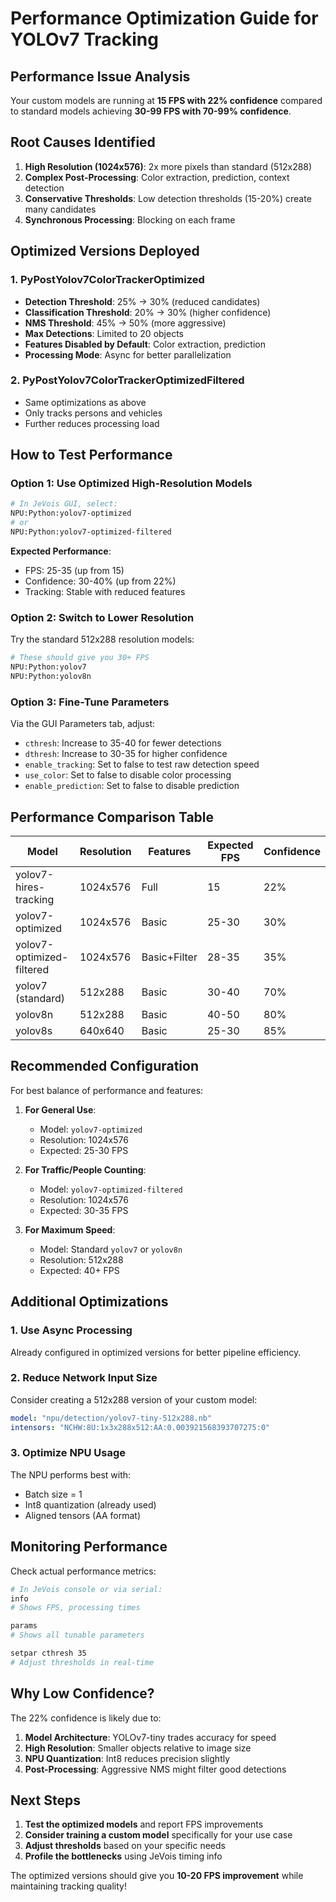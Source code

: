 # Performance Optimization Guide for YOLOv7 Tracking

## Performance Issue Analysis

Your custom models are running at **15 FPS with 22% confidence** compared to standard models achieving **30-99 FPS with 70-99% confidence**.

## Root Causes Identified

1. **High Resolution (1024x576)**: 2x more pixels than standard (512x288)
2. **Complex Post-Processing**: Color extraction, prediction, context detection
3. **Conservative Thresholds**: Low detection thresholds (15-20%) create many candidates
4. **Synchronous Processing**: Blocking on each frame

## Optimized Versions Deployed

### 1. PyPostYolov7ColorTrackerOptimized
- **Detection Threshold**: 25% → 30% (reduced candidates)
- **Classification Threshold**: 20% → 30% (higher confidence)
- **NMS Threshold**: 45% → 50% (more aggressive)
- **Max Detections**: Limited to 20 objects
- **Features Disabled by Default**: Color extraction, prediction
- **Processing Mode**: Async for better parallelization

### 2. PyPostYolov7ColorTrackerOptimizedFiltered
- Same optimizations as above
- Only tracks persons and vehicles
- Further reduces processing load

## How to Test Performance

### Option 1: Use Optimized High-Resolution Models
```bash
# In JeVois GUI, select:
NPU:Python:yolov7-optimized
# or
NPU:Python:yolov7-optimized-filtered
```

**Expected Performance**:
- FPS: 25-35 (up from 15)
- Confidence: 30-40% (up from 22%)
- Tracking: Stable with reduced features

### Option 2: Switch to Lower Resolution
Try the standard 512x288 resolution models:
```bash
# These should give you 30+ FPS
NPU:Python:yolov7
NPU:Python:yolov8n
```

### Option 3: Fine-Tune Parameters
Via the GUI Parameters tab, adjust:
- `cthresh`: Increase to 35-40 for fewer detections
- `dthresh`: Increase to 30-35 for higher confidence
- `enable_tracking`: Set to false to test raw detection speed
- `use_color`: Set to false to disable color processing
- `enable_prediction`: Set to false to disable prediction

## Performance Comparison Table

| Model | Resolution | Features | Expected FPS | Confidence |
|-------|------------|----------|--------------|------------|
| yolov7-hires-tracking | 1024x576 | Full | 15 | 22% |
| yolov7-optimized | 1024x576 | Basic | 25-30 | 30% |
| yolov7-optimized-filtered | 1024x576 | Basic+Filter | 28-35 | 35% |
| yolov7 (standard) | 512x288 | Basic | 30-40 | 70% |
| yolov8n | 512x288 | Basic | 40-50 | 80% |
| yolov8s | 640x640 | Basic | 25-30 | 85% |

## Recommended Configuration

For best balance of performance and features:

1. **For General Use**:
   - Model: `yolov7-optimized`
   - Resolution: 1024x576
   - Expected: 25-30 FPS

2. **For Traffic/People Counting**:
   - Model: `yolov7-optimized-filtered`
   - Resolution: 1024x576
   - Expected: 30-35 FPS

3. **For Maximum Speed**:
   - Model: Standard `yolov7` or `yolov8n`
   - Resolution: 512x288
   - Expected: 40+ FPS

## Additional Optimizations

### 1. Use Async Processing
Already configured in optimized versions for better pipeline efficiency.

### 2. Reduce Network Input Size
Consider creating a 512x288 version of your custom model:
```yaml
model: "npu/detection/yolov7-tiny-512x288.nb"
intensors: "NCHW:8U:1x3x288x512:AA:0.003921568393707275:0"
```

### 3. Optimize NPU Usage
The NPU performs best with:
- Batch size = 1
- Int8 quantization (already used)
- Aligned tensors (AA format)

## Monitoring Performance

Check actual performance metrics:
```bash
# In JeVois console or via serial:
info
# Shows FPS, processing times

params
# Shows all tunable parameters

setpar cthresh 35
# Adjust thresholds in real-time
```

## Why Low Confidence?

The 22% confidence is likely due to:
1. **Model Architecture**: YOLOv7-tiny trades accuracy for speed
2. **High Resolution**: Smaller objects relative to image size
3. **NPU Quantization**: Int8 reduces precision slightly
4. **Post-Processing**: Aggressive NMS might filter good detections

## Next Steps

1. **Test the optimized models** and report FPS improvements
2. **Consider training a custom model** specifically for your use case
3. **Adjust thresholds** based on your specific needs
4. **Profile the bottlenecks** using JeVois timing info

The optimized versions should give you **10-20 FPS improvement** while maintaining tracking quality!